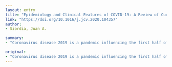 ```yaml
---
layout: entry
title: "Epidemiology and Clinical Features of COVID-19: A Review of Current Literature"
link: "https://doi.org/10.1016/j.jcv.2020.104357"
author:
- Siordia, Juan A.

summary:
- "Coronavirus disease 2019 is a pandemic influencing the first half of the year 2020. Studies are rapidly published to share information regarding epidemiology, clinical and diagnostic patterns, and prognosis. The following review condenses the surge of information into an organized format. It has rapidly spread to many countries. Study is rapidly published. Research is published in a bid to share data about epidemiology and clinical and diagnosis patterns."

original:
- "Coronavirus disease 2019 is a pandemic influencing the first half of the year 2020. The virus has rapidly spread to many countries. Studies are rapidly published to share information regarding epidemiology, clinical and diagnostic patterns, and prognosis. The following review condenses the surge of information into an organized format."
---
```


